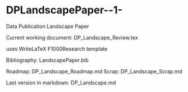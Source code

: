 DPLandscapePaper--1-
====================

Data Publication Landscape Paper

Current working document: DP_Landscape_Review.tex

uses WriteLaTeX F1000Research template

Bibliography: LandscapePaper.bib


Roadmap: DP_Landscape_Roadmap.md
Scrap: DP_Landscape_Scrap.md

Last version in markdown: DP_Landscape.md

